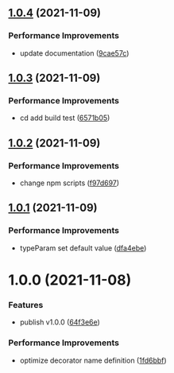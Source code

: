 ## [1.0.4](https://github.com/molvqingtai/type-error-decorator/compare/v1.0.3...v1.0.4) (2021-11-09)


### Performance Improvements

* update documentation ([9cae57c](https://github.com/molvqingtai/type-error-decorator/commit/9cae57cbe310658dfe87eba28ee118de2b9597de))

## [1.0.3](https://github.com/molvqingtai/type-error-decorator/compare/v1.0.2...v1.0.3) (2021-11-09)


### Performance Improvements

* cd add build test ([6571b05](https://github.com/molvqingtai/type-error-decorator/commit/6571b0573bd6a3037bd26ac81d216172c1900886))

## [1.0.2](https://github.com/molvqingtai/type-error-decorator/compare/v1.0.1...v1.0.2) (2021-11-09)


### Performance Improvements

* change npm scripts ([f97d697](https://github.com/molvqingtai/type-error-decorator/commit/f97d697a404aa03e0ab0bcc90b241c7493848553))

## [1.0.1](https://github.com/molvqingtai/type-error-decorator/compare/v1.0.0...v1.0.1) (2021-11-09)


### Performance Improvements

* typeParam set default value ([dfa4ebe](https://github.com/molvqingtai/type-error-decorator/commit/dfa4ebeb66da197f30bf36eed31f013129f95e65))

# 1.0.0 (2021-11-08)


### Features

* publish v1.0.0 ([64f3e6e](https://github.com/molvqingtai/type-error-decorator/commit/64f3e6e1da5293c680fbe74c9f7090e5162ffcd4))


### Performance Improvements

* optimize decorator name definition ([1fd6bbf](https://github.com/molvqingtai/type-error-decorator/commit/1fd6bbf355b052dce9d4124c830d48088c4d5130))
